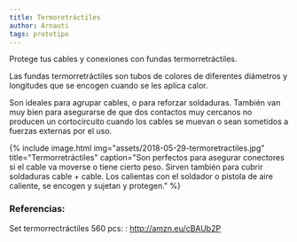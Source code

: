 ```yaml
---
title: Termoretráctiles
author: Arnauti
tags: prototipo
---
```


Protege tus cables y conexiones con fundas termorretráctiles.

Las fundas termorretráctiles son tubos de colores de diferentes diámetros y longitudes que se encogen cuando se les aplica calor.

Son ideales para agrupar cables, o para reforzar soldaduras. También van muy bien para asegurarse de que dos contactos muy cercanos no producen un cortocircuito cuando los cables se muevan o sean sometidos a fuerzas externas por el uso.


{% include image.html
  img="assets/2018-05-29-termoretractiles.jpg"
  title="Termorretráctiles"
  caption="Son perfectos para asegurar conectores si el cable va moverse o tiene cierto peso. Sirven también para cubrir soldaduras cable + cable. Los calientas con el soldador o pistola de aire caliente, se encogen y sujetan y protegen."
 %}

 ### Referencias:
 Set termorrectráctiles 560 pcs:
 : <http://amzn.eu/cBAUb2P>
